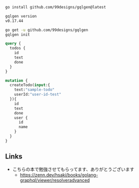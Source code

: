 ``` sh
go install github.com/99designs/gqlgen@latest

gqlgen version
v0.17.44
```

``` sh
go get -u github.com/99designs/gqlgen
gqlgen init
```

``` graphql
query {
  todos {
    id
    text
    done
  }
}
```

``` graphql
mutation {
  createTodo(input:{
    text:"sample-todo"
    userId:"user-id-test"
  }){
    id
    text
    done
    user {
      id
      name
    }
  }
}
```

## Links

- こちらの本で勉強させてもらってます、ありがとうございます
  - https://zenn.dev/hsaki/books/golang-graphql/viewer/resolveradvanced
